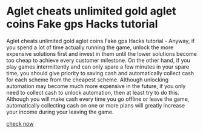 # Aglet cheats unlimited gold aglet coins Fake gps Hacks tutorial

Aglet cheats unlimited gold aglet coins Fake gps Hacks tutorial - Anyway, if you spend a lot of time actually running the game, unlock the more expensive solutions first and invest in them until the lower solutions become too cheap to achieve every customer milestone. On the other hand, if you play games intermittently and can only spare a few minutes in your spare time, you should give priority to saving cash and automatically collect cash for each scheme from the cheapest scheme. Although unlocking automation may become much more expensive in the future, if you only need to collect cash to unlock automation, then at least try to do this. Although you will make cash every time you go offline or leave the game, automatically collecting cash on one or more plans will greatly increase your income during your leaving the game.

[check now](https://windmod.icu/aglet/)
